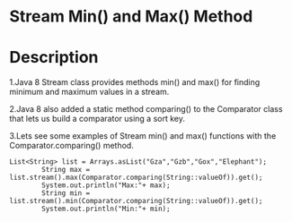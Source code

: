 
# Stream Min() and Max() Method

# Description
  1.Java 8 Stream class provides methods min() and max() for finding minimum and maximum values in a stream.

  2.Java 8 also added a static method comparing() to the Comparator class that lets us build a comparator using a sort key.

  3.Lets see some examples of Stream min() and max() functions with the Comparator.comparing() method.

```
List<String> list = Arrays.asList("Gza","Gzb","Gox","Elephant");
		String max = list.stream().max(Comparator.comparing(String::valueOf)).get();
		System.out.println("Max:"+ max);
		String min = list.stream().min(Comparator.comparing(String::valueOf)).get();
		System.out.println("Min:"+ min);
```
